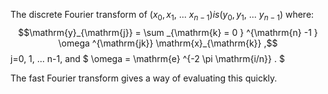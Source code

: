 The discrete Fourier transform of $(x_{0}, x_{1},$ ...
$x_{n-1}) is (y_{0}, y_{1},$ ... $y_{n-1})$ where:
$$\mathrm{y}_{\mathrm{j}} = \sum _{\mathrm{k} = 0 } 
^{\mathrm{n} -1 } \omega ^{\mathrm{jk}} \mathrm{x}_{\mathrm{k}} ,$$ j=0,
1, ... n-1, and $ \omega = \mathrm{e} ^{-2 \pi \mathrm{i/n}} . $

The fast Fourier transform gives a way of evaluating this quickly.

